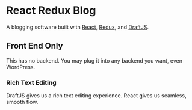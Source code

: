 # React Redux Blog
A blogging software built with [React](https://reactjs.org/), [Redux](https://redux.js.org/), and [DraftJS](https://draftjs.org/).

## Front End Only
This has no backend. You may plug it into any backend you want, even WordPress. 

### Rich Text Editing
DraftJS gives us a rich text editing experience. React gives us seamless, smooth flow.
